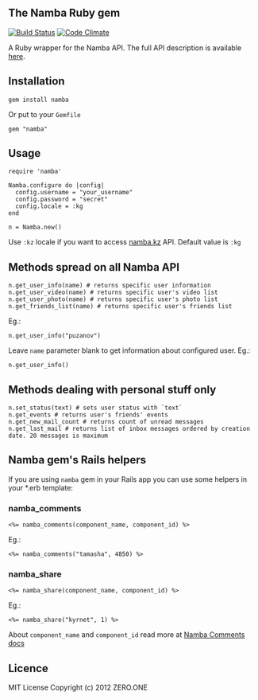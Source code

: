 ## The Namba Ruby gem

[![Build Status](https://secure.travis-ci.org/ZeroOneStudio/namba.png)](http://travis-ci.org/ZeroOneStudio/namba)
[![Code Climate](https://codeclimate.com/github/ZeroOneStudio/namba.png)](https://codeclimate.com/github/ZeroOneStudio/namba)

A Ruby wrapper for the Namba API. The full API description is available [here][].

[here]: http://dev.namba.kg/api_description.php

## Installation

    gem install namba

Or put to your `Gemfile`

    gem "namba"

## Usage

    require 'namba'
    
    Namba.configure do |config|
      config.username = "your_username"
      config.password = "secret"
      config.locale = :kg
    end

    n = Namba.new()

Use `:kz` locale if you want to access [namba.kz][] API. Default value is `:kg`

[namba.kz]: http://www.namba.kz

## Methods spread on all Namba API

    n.get_user_info(name) # returns specific user information
    n.get_user_video(name) # returns specific user's video list
    n.get_user_photo(name) # returns specific user's photo list
    n.get_friends_list(name) # returns specific user's friends list

Eg.:
    
    n.get_user_info("puzanov")

Leave `name` parameter blank to get information about configured user. Eg.:

    n.get_user_info()

## Methods dealing with personal stuff only

    n.set_status(text) # sets user status with `text`
    n.get_events # returns user's friends' events
    n.get_new_mail_count # returns count of unread messages
    n.get_last_mail # returns list of inbox messages ordered by creation date. 20 messages is maximum

## Namba gem's Rails helpers

If you are using `namba` gem in your Rails app you can use some helpers in your *.erb template:

### namba_comments

    <%= namba_comments(component_name, component_id) %>

Eg.:

    <%= namba_comments("tamasha", 4850) %>

### namba_share

    <%= namba_share(component_name, component_id) %>

Eg.:

    <%= namba_share("kyrnet", 1) %>    

About `component_name` and `component_id` read more at [Namba Comments docs][]

[Namba Comments docs]: http://dev.namba.kg/api_comments.php

## Licence

MIT License Copyright (c) 2012 ZERO.ONE

